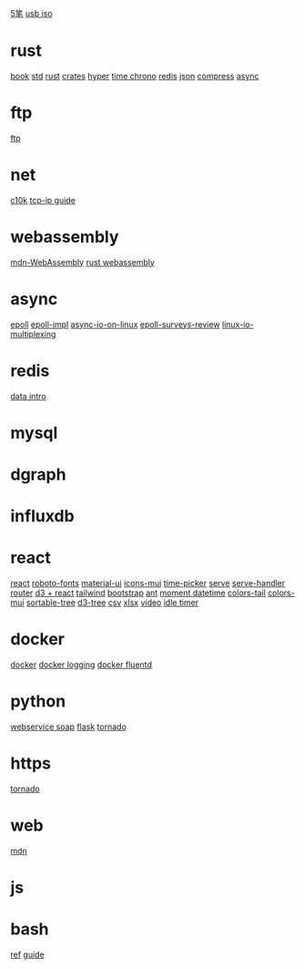 [5笔](https://www.52wubi.com/wbbmcx/search.php)
[usb iso](https://rufus.ie/)

# rust

[book](https://doc.rust-lang.org/book/ch19-01-unsafe-rust.html)
[std](https://doc.rust-lang.org/std/index.html)
[rust](https://www.rust-lang.org/)
[crates](https://crates.io/)
[hyper](https://crates.io/crates/hyper)
[time chrono](https://crates.io/crates/chrono)
[redis](https://docs.rs/redis/)
[json](https://docs.serde.rs/serde_json/index.html)
[compress](https://docs.rs/flate2/1.0.9/flate2/index.html)
[async](https://rust-lang.github.io/async-book/)

# ftp

[ftp](https://www.krizna.com/ubuntu/setup-ftp-server-ubuntu-16-04/amp/)

# net

[c10k](http://www.kegel.com/c10k.html)
[tcp-ip guide](http://tcpipguide.com/free/t_toc.htm)
[](http://tcpipguide.com/free/t_PPPMultilinkProtocolMPMLPMLPPPPPPMP.htm)

# webassembly

[mdn-WebAssembly](https://developer.mozilla.org/en-US/docs/WebAssembly)
[rust webassembly](https://rustwasm.github.io/docs/book/)

# async

[epoll](http://man7.org/linux/man-pages/man7/epoll.7.html)
[epoll-impl](https://idndx.com/2014/09/01/the-implementation-of-epoll-1/)
[async-io-on-linux](https://jvns.ca/blog/2017/06/03/async-io-on-linux--select--poll--and-epoll/)
[epoll-surveys-review](https://www.stealthsecrets.com/epoll-surveys-review-is-it-a-scam-or-legit/)
[linux-io-multiplexing](https://devarea.com/linux-io-multiplexing-select-vs-poll-vs-epoll/#.XMPRdUMRXCI)

# redis

[](https://redis.io/documentation)
[data intro](https://redis.io/topics/data-types-intro)

# mysql

[](https://www.cyberciti.biz/tips/how-do-i-enable-remote-access-to-mysql-database-server.html)

# dgraph

[](https://docs.dgraph.io/get-started/)

# influxdb

[](https://docs.influxdata.com/influxdb)

# react

[react](https://reactjs.org/docs/codebase-overview.html)
[roboto-fonts](https://www.fontsquirrel.com/fonts/roboto)
[material-ui](https://material-ui.com/getting-started/installation/)
[icons-mui](https://material-ui.com/components/material-icons/)
[time-picker](https://material-ui-pickers.dev/getting-started/installation)
[serve](https://www.npmjs.com/package/serve)
[serve-handler](https://github.com/zeit/serve-handler#options)
[router](https://reacttraining.com/react-router/web/guides/quick-start)
[d3 + react](http://recharts.org/en-US/guide)
[tailwind](https://tailwindcss.com/)
[bootstrap](https://react-bootstrap.github.io/getting-started/introduction)
[ant](https://ant.design/docs/react/introduce)
[moment datetime](https://momentjs.com/guides/)
[colors-tail](https://tailwindcss.com/docs/customizing-colors#default-color-palette)
[colors-mui](https://www.materialpalette.com/colors)
[sortable-tree](https://github.com/frontend-collective/react-sortable-tree#getting-started)
[d3-tree](http://bl.ocks.org/robschmuecker/7880033)
[csv](https://www.npmjs.com/package/react-csv)
[xlsx](https://www.npmjs.com/package/xlsx)
[video](https://video-react.js.org/components/player/)
[idle timer](https://www.npmjs.com/package/react-idle-timer)

# docker

[docker](https://docs.docker.com/get-started/)
[docker logging](https://docs.docker.com/config/containers/logging/)
[docker fluentd](https://docs.docker.com/config/containers/logging/fluentd/)

# python

[webservice soap](https://python-zeep.readthedocs.io/en/master/)
[flask](http://flask.pocoo.org/)
[tornado](http://www.tornadoweb.org/en/stable/httpserver.html#tornado.httpserver.HTTPServer)

# https

[tornado](https://letsencrypt.org)

# web

[mdn](https://developer.mozilla.org/en-US/)

# js

[](https://developer.mozilla.org/en-US/docs/Web/JavaScript/A_re-introduction_to_JavaScript)

# bash

[ref](https://www.gnu.org/savannah-checkouts/gnu/bash/manual/bash.html)
[guide](http://tldp.org/LDP/abs/html/)
